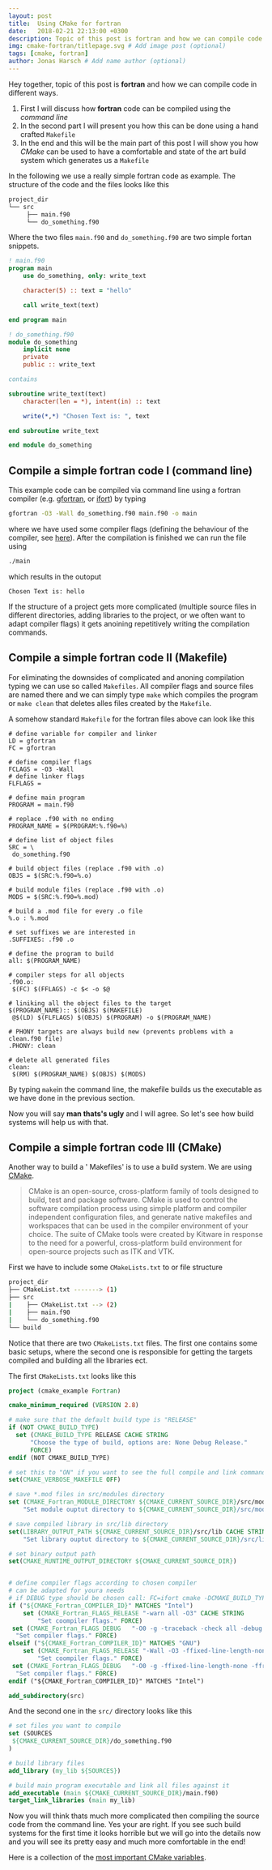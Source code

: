 ```yaml
---
layout: post
title:  Using CMake for fortran
date:   2018-02-21 22:13:00 +0300
description: Topic of this post is fortran and how we can compile code in different ways. In the end I will present a clean and easy CMake file.
img: cmake-fortran/titlepage.svg # Add image post (optional)
tags: [cmake, fortran]
author: Jonas Harsch # Add name author (optional)
---
```


Hey together,
topic of this post is **fortran** and how we can compile code in different ways.

1. First I will discuss how **fortran** code can be compiled using the *command line*
2. In the second part I will present you how this can be done using a hand crafted `Makefile`
3. In the end and this will be the main part of this post I will show you how *CMake* can be used to have a comfortable and state of the art build system which generates us a `Makefile`

In the following we use a really simple fortran code as example. The structure of the code and the files looks like this

```bash
project_dir
└── src
     ├── main.f90
     └── do_something.f90
```

Where the two files `main.f90` and `do_something.f90` are two simple fortan snippets.

```fortran
! main.f90
program main
    use do_something, only: write_text

    character(5) :: text = "hello"

    call write_text(text)

end program main

! do_something.f90
module do_something
    implicit none
    private
    public :: write_text

contains

subroutine write_text(text)
    character(len = *), intent(in) :: text

    write(*,*) "Chosen Text is: ", text

end subroutine write_text

end module do_something
```

## Compile a simple fortran code I (command line)

This example code can be compiled via command line using a fortran compiler (e.g. [gfortran](https://gcc.gnu.org/wiki/GFortran), or [ifort](https://software.intel.com/en-us/fortran-compilers)) by typing

```bash
gfortran -O3 -Wall do_something.f90 main.f90 -o main
```

where we have used some compiler flags (defining the behaviour of the compiler, see [here](https://gcc.gnu.org/onlinedocs/gfortran/Option-Summary.html)). After the compilation is finished we can run the file using

```bash
./main
```

which results in the outoput

```
Chosen Text is: hello
```

If the structure of a project gets more complicated (multiple source files in different directories, adding libraries to the project, or we often want to adapt compiler flags) it gets anoining repetitively writing the compilation commands.

## Compile a simple fortran code II (Makefile)

For eliminating the downsides of complicated and anoning compilation typing we can use so called `Makefiles`. All compiler flags and source files are named there and we can simply type `make` which compiles the program or `make clean` that deletes alles files created by the `Makefile`.

A somehow standard `Makefile` for the fortran files above can look like this

```
# define variable for compiler and linker
LD = gfortran
FC = gfortran

# define compiler flags
FCLAGS = -O3 -Wall
# define linker flags
FLFLAGS =

# define main program
PROGRAM = main.f90

# replace .f90 with no ending
PROGRAM_NAME = $(PROGRAM:%.f90=%)

# define list of object files
SRC = \
 do_something.f90

# build object files (replace .f90 with .o)
OBJS = $(SRC:%.f90=%.o)

# build module files (replace .f90 with .o)
MODS = $(SRC:%.f90=%.mod)

# build a .mod file for every .o file
%.o : %.mod

# set suffixes we are interested in
.SUFFIXES: .f90 .o

# define the program to build
all: $(PROGRAM_NAME)

# compiler steps for all objects
.f90.o:
 $(FC) $(FFLAGS) -c $< -o $@

# liniking all the object files to the target
$(PROGRAM_NAME):: $(OBJS) $(MAKEFILE)
 @$(LD) $(FLFLAGS) $(OBJS) $(PROGRAM) -o $(PROGRAM_NAME)

# PHONY targets are always build new (prevents problems with a clean.f90 file)
.PHONY: clean

# delete all generated files
clean:
 $(RM) $(PROGRAM_NAME) $(OBJS) $(MODS)
```

By typing `make`in the command line, the makefile builds us the executable as we have done in the previous section.

Now you will say **man thats's ugly** and I will agree. So let's see how build systems will help us with that.

## Compile a simple fortran code III (CMake)

Another way to build a ' Makefiles'  is to use a build system. We are using [CMake](https://cmake.org/).

>CMake is an open-source, cross-platform family of tools designed to build, test and package software. CMake is used to control the software compilation process using simple platform and compiler independent configuration files, and generate native makefiles and workspaces that can be used in the compiler environment of your choice. The suite of CMake tools were created by Kitware in response to the need for a powerful, cross-platform build environment for open-source projects such as ITK and VTK.

First we have to include some `CMakeLists.txt` to or file structure

```bash
project_dir
├── CMakeList.txt -------> (1)
├── src
|    ├── CMakeList.txt --> (2)
|    ├── main.f90
|    └── do_something.f90
└── build
```

Notice that there are two `CMakeLists.txt` files. The first one contains some basic setups, where the second one is responsible for getting the targets compiled and building all the libraries ect.

The first `CMakeLists.txt` looks like this

```cmake
project (cmake_example Fortran)

cmake_minimum_required (VERSION 2.8)

# make sure that the default build type is "RELEASE"
if (NOT CMAKE_BUILD_TYPE)
  set (CMAKE_BUILD_TYPE RELEASE CACHE STRING
      "Choose the type of build, options are: None Debug Release."
      FORCE)
endif (NOT CMAKE_BUILD_TYPE)

# set this to "ON" if you want to see the full compile and link commands instead of only the shortened ones
set(CMAKE_VERBOSE_MAKEFILE OFF)

# save *.mod files in src/modules directory
set (CMAKE_Fortran_MODULE_DIRECTORY ${CMAKE_CURRENT_SOURCE_DIR}/src/modules CACHE STRING
    "Set module ouptut directory to ${CMAKE_CURRENT_SOURCE_DIR}/src/modules" FORCE)

# save compiled library in src/lib directory
set(LIBRARY_OUTPUT_PATH ${CMAKE_CURRENT_SOURCE_DIR}/src/lib CACHE STRING
    "Set library ouptut directory to ${CMAKE_CURRENT_SOURCE_DIR}/src/lib" FORCE)

# set binary output path
set(CMAKE_RUNTIME_OUTPUT_DIRECTORY ${CMAKE_CURRENT_SOURCE_DIR})


# define compiler flags according to chosen compiler
# can be adapted for youra needs
# if DEBUG type should be chosen call: FC=ifort cmake -DCMAKE_BUILD_TYPE=DEBUG .
if ("${CMAKE_Fortran_COMPILER_ID}" MATCHES "Intel")
    set (CMAKE_Fortran_FLAGS_RELEASE "-warn all -O3" CACHE STRING
        "Set coompiler flags." FORCE)
 set (CMAKE_Fortran_FLAGS_DEBUG   "-O0 -g -traceback -check all -debug all" CACHE STRING
  "Set compiler flags." FORCE)
elseif ("${CMAKE_Fortran_COMPILER_ID}" MATCHES "GNU")
    set (CMAKE_Fortran_FLAGS_RELEASE "-Wall -O3 -ffixed-line-length-none -ffree-line-length-none" CACHE STRING
        "Set coompiler flags." FORCE)
 set (CMAKE_Fortran_FLAGS_DEBUG   "-O0 -g -ffixed-line-length-none -ffree-line-length-none" CACHE STRING
  "Set compiler flags." FORCE)
endif ("${CMAKE_Fortran_COMPILER_ID}" MATCHES "Intel")

add_subdirectory(src)
```

And the second one in the `src/` directory looks like this

```cmake
# set files you want to compile
set (SOURCES
 ${CMAKE_CURRENT_SOURCE_DIR}/do_something.f90
)

# build library files
add_library (my_lib ${SOURCES})

# build main program executable and link all files against it
add_executable (main ${CMAKE_CURRENT_SOURCE_DIR}/main.f90)
target_link_libraries (main my_lib)
```

Now you will think thats much more complicated then compiling the source code from the command line. Yes your are right. If you see such build systems for the first time it looks horrible but we will go into the details now and you will see its pretty easy and much more comfortable in the end!

Here is a collection of the [most important CMake variables](https://cmake.org/Wiki/CMake_Useful_Variables).

